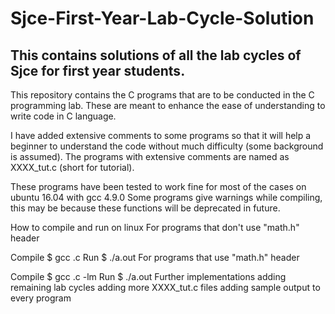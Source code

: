 # Sjce-First-Year-Lab-Cycle-Solution

## This contains solutions of all the lab cycles of Sjce for first year students.

This repository contains the C programs that are to be conducted in the C programming lab. These are meant to enhance the ease of understanding to write code in C language.

I have added extensive comments to some programs so that it will help a beginner to understand the code without much difficulty (some background is assumed). The programs with extensive comments are named as XXXX_tut.c (short for tutorial).

These programs have been tested to work fine for most of the cases on ubuntu 16.04 with gcc 4.9.0
Some programs give warnings while compiling, this may be because these functions will be deprecated in future.

How to compile and run on linux
For programs that don't use "math.h" header

Compile
$ gcc <filename>.c
Run
$ ./a.out
For programs that use "math.h" header

Compile
$ gcc <filename>.c -lm
Run
$ ./a.out
Further implementations
adding remaining lab cycles
adding more XXXX_tut.c files
adding sample output to every program
